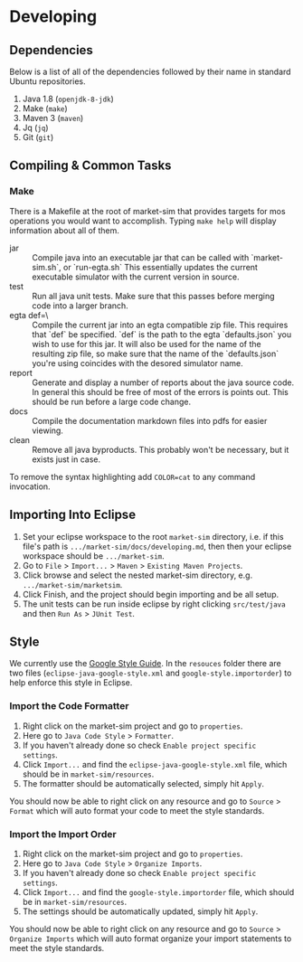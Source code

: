 Developing
==========

Dependencies
------------

Below is a list of all of the dependencies followed by their name in standard Ubuntu repositories.

1. Java 1.8 (`openjdk-8-jdk`)
2. Make (`make`)
3. Maven 3 (`maven`)
4. Jq (`jq`)
5. Git (`git`)

Compiling & Common Tasks
------------------------

### Make

There is a Makefile at the root of market-sim that provides targets for mos operations you would want to accomplish.
Typing `make help` will display information about all of them.

<dl>
  <dt>jar</dt>
  <dd>Compile java into an executable jar that can be called with `market-sim.sh`, or `run-egta.sh` This essentially updates the current executable simulator with the current version in source.</dd>

  <dt>test</dt>
  <dd>
    Run all java unit tests.
    Make sure that this passes before merging code into a larger branch.
  </dd>

  <dt>egta def=\<defaults.json\></dt>
  <dd>
    Compile the current jar into an egta compatible zip file.
    This requires that `def` be specified.
    `def` is the path to the egta `defaults.json` you wish to use for this jar.
    It will also be used for the name of the resulting zip file, so make sure that the name of the `defaults.json` you're using coincides with the desored simulator name.
  </dd>

  <dt>report</dt>
  <dd>
    Generate and display a number of reports about the java source code.
    In general this should be free of most of the errors is points out.
    This should be run before a large code change.
  </dd>

  <dt>docs</dt>
  <dd>Compile the documentation markdown files into pdfs for easier viewing.</dd>

  <dt>clean</dt>
  <dd>
    Remove all java byproducts.
    This probably won't be necessary, but it exists just in case.
  </dd>

To remove the syntax highlighting add `COLOR=cat` to any command invocation.


Importing Into Eclipse
----------------------

1. Set your eclipse workspace to the root `market-sim` directory, i.e. if this file's path is `.../market-sim/docs/developing.md`, then then your eclipse workspace should be `.../market-sim`.
2. Go to `File` > `Import...` > `Maven` > `Existing Maven Projects`.
3. Click browse and select the nested market-sim directory, e.g. `.../market-sim/marketsim`.
4. Click Finish, and the project should begin importing and be all setup.
5. The unit tests can be run inside eclipse by right clicking `src/test/java` and then `Run As` > `JUnit Test`.


Style
-----

We currently use the [Google Style Guide](http://google.github.io/styleguide/javaguide.html).
In the `resouces` folder there are two files (`eclipse-java-google-style.xml` and `google-style.importorder`) to help enforce this style in Eclipse.

### Import the Code Formatter

1. Right click on the market-sim project and go to `properties`.
2. Here go to `Java Code Style` > `Formatter`.
3. If you haven't already done so check `Enable project specific settings`.
4. Click `Import...` and find the `eclipse-java-google-style.xml` file, which should be in `market-sim/resources`.
5. The formatter should be automatically selected, simply hit `Apply`.

You should now be able to right click on any resource and go to `Source` > `Format` which will auto format your code to meet the style standards.

### Import the Import Order

1. Right click on the market-sim project and go to `properties`.
2. Here go to `Java Code Style` > `Organize Imports`.
3. If you haven't already done so check `Enable project specific settings`.
4. Click `Import...` and find the `google-style.importorder` file, which should be in `market-sim/resources`.
5. The settings should be automatically updated, simply hit `Apply`.

You should now be able to right click on any resource and go to `Source` > `Organize Imports` which will auto format  organize your import statements to meet the style standards.
